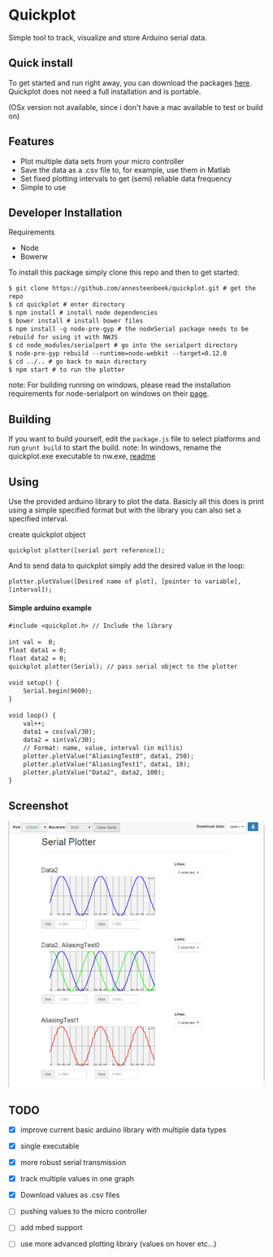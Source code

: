 # Quickplot
Simple tool to track, visualize and store Arduino serial data. 
## Quick install
To get started and run right away, you can download the packages [here](https://www.dropbox.com/sh/affs0kikeiiugiv/AABzh9CSijc8Wq6Yxoa1M7Q4a?dl=0).
Quickplot does not need a full installation and is portable.

(OSx version not available, since i don't have a mac available to test or build on)

## Features
- Plot multiple data sets from your micro controller
- Save the data as a .csv file to, for example, use them in Matlab
- Set fixed plotting intervals to get (semi) reliable data frequency
- Simple to use

## Developer Installation
Requirements
- Node
- Bowerw


To install this package simply clone this repo and then to get started:
```
$ git clone https://github.com/annesteenbeek/quickplot.git # get the repo
$ cd quickplot # enter directory
$ npm install # install node dependencies
$ bower install # install bower files
$ npm install -g node-pre-gyp # the nodeSerial package needs to be rebuild for using it with NWJS
$ cd node_modules/serialport # go into the serialport directory
$ node-pre-gyp rebuild --runtime=node-webkit --target=0.12.0
$ cd ../.. # go back to main directory
$ npm start # to run the plotter
```

note: For building running on windows, please read the installation requirements for node-serialport on windows on their [page](https://github.com/voodootikigod/node-serialport).

## Building
If you want to build yourself, edit the `package.js` file to select platforms and run `grunt build` to start the build.
note: In windows, rename the quickplot.exe executable to nw.exe, [readme](https://github.com/nwjs/nw.js/wiki/using-node-modules)

## Using
Use the provided arduino library to plot the data.
Basicly all this does is print using a simple specified format but with the library you can also set a specified interval.

create quickplot object
```
quickplot plotter([serial port reference]);
```
And to send data to quickplot simply add the desired value in the loop:
```
plotter.plotValue([Desired name of plot], [pointer to variable], [interval]);
```


#### Simple arduino example
```
#include <quickplot.h> // Include the library

int val =  0;
float data1 = 0;
float data2 = 0;
quickplot plotter(Serial); // pass serial object to the plotter

void setup() {
    Serial.begin(9600); 
}

void loop() {
    val++;
    data1 = cos(val/30);
    data2 = sin(val/30);
    // Format: name, value, interval (in millis)
    plotter.plotValue("AliasingTest0", data1, 250);
    plotter.plotValue("AliasingTest1", data1, 10);
    plotter.plotValue("Data2", data2, 100);
}

```

## Screenshot
![missing screenshot](screenshot.png?raw=true "Basic plot of test data")

## TODO
- [x] improve current basic arduino library with multiple data types
- [x] single executable
- [x] more robust serial transmission
- [x] track multiple values in one graph
- [x] Download values as .csv files
- [ ] pushing values to the micro controller
- [ ] add mbed support
- [ ] use more advanced plotting library (values on hover etc...)

